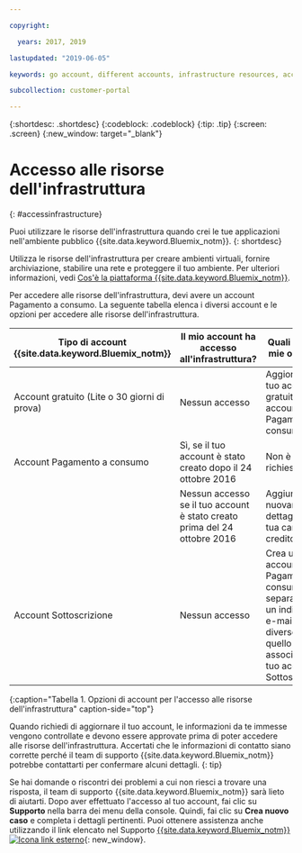 ```yaml
---

copyright:

  years: 2017, 2019

lastupdated: "2019-06-05"

keywords: go account, different accounts, infrastructure resources, accessing infrastructure 

subcollection: customer-portal

---
```


{:shortdesc: .shortdesc}
{:codeblock: .codeblock}
{:tip: .tip}
{:screen: .screen}
{:new_window: target="_blank"}

# Accesso alle risorse dell'infrastruttura
{: #accessinfrastructure}

Puoi utilizzare le risorse dell'infrastruttura quando crei le tue applicazioni nell'ambiente pubblico {{site.data.keyword.Bluemix_notm}}.
{: shortdesc}

Utilizza le risorse dell'infrastruttura per creare ambienti virtuali, fornire archiviazione, stabilire una rete e proteggere il tuo ambiente. Per ulteriori informazioni, vedi [Cos'è la piattaforma {{site.data.keyword.Bluemix_notm}}](/docs/overview?topic=overview-whatis-platform).

Per accedere alle risorse dell'infrastruttura, devi avere un account Pagamento a consumo. La seguente tabella elenca i diversi account e le opzioni per accedere alle risorse dell'infrastruttura.

|Tipo di account {{site.data.keyword.Bluemix_notm}} |	Il mio account ha accesso all'infrastruttura? |	Quali sono le mie opzioni? |
|------------------|-----------------------|---------------|
|Account gratuito (Lite o 30 giorni di prova) |	Nessun accesso |	Aggiorna il tuo account gratuito a un account Pagamento a consumo |
|Account Pagamento a consumo | Sì, se il tuo account è stato creato dopo il 24 ottobre 2016 | Non è richiesto altro |
| | Nessun accesso se il tuo account è stato creato prima del 24 ottobre 2016 | Aggiungi nuovamente i dettagli della tua carta di credito |
|Account Sottoscrizione |	Nessun accesso |	Crea un account Pagamento a consumo separato con un indirizzo e-mail diverso da quello associato al tuo account Sottoscrizione |
{:caption="Tabella 1. Opzioni di account per l'accesso alle risorse dell'infrastruttura" caption-side="top"}

Quando richiedi di aggiornare il tuo account, le informazioni da te immesse vengono controllate e devono essere approvate prima di poter accedere alle risorse dell'infrastruttura. Accertati che le informazioni di contatto siano corrette perché il team di supporto {{site.data.keyword.Bluemix_notm}} potrebbe contattarti per confermare alcuni dettagli.
{: tip}

Se hai domande o riscontri dei problemi a cui non riesci a trovare una risposta, il team di supporto {{site.data.keyword.Bluemix_notm}} sarà lieto di aiutarti. Dopo aver effettuato l'accesso al tuo account, fai clic su **Supporto** nella barra dei menu della console. Quindi, fai clic su **Crea nuovo caso** e completa i dettagli pertinenti. Puoi ottenere assistenza anche utilizzando il link elencato nel Supporto [{{site.data.keyword.Bluemix_notm}} ![Icona link esterno](../icons/launch-glyph.svg)](https://{DomainName}/unifiedsupport/supportcenter){: new_window}.
